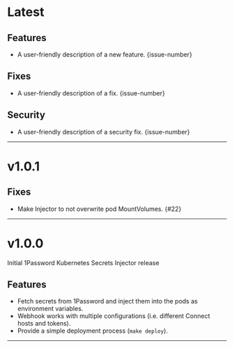 [//]: # (START/LATEST)
# Latest

## Features
  * A user-friendly description of a new feature. {issue-number}

## Fixes
 * A user-friendly description of a fix. {issue-number}

## Security
 * A user-friendly description of a security fix. {issue-number}


---

[//]: # "START/v1.0.1"

# v1.0.1

## Fixes
* Make Injector to not overwrite pod MountVolumes. {#22}

---

[//]: # "START/v1.0.0"

# v1.0.0

Initial 1Password Kubernetes Secrets Injector release

## Features

- Fetch secrets from 1Password and inject them into the pods as environment variables.
- Webhook works with multiple configurations (i.e. different Connect hosts and tokens).
- Provide a simple deployment process (`make deploy`).

---
